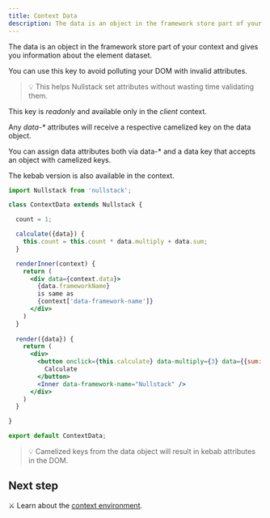 ```yaml
---
title: Context Data
description: The data is an object in the framework store part of your context and gives you information about the element dataset.
---
```


The data is an object in the framework store part of your context and gives you information about the element dataset.

You can use this key to avoid polluting your DOM with invalid attributes.

> 💡 This helps Nullstack set attributes without wasting time validating them.

This key is *readonly* and available only in the *client* context.

Any *data-\** attributes will receive a respective camelized key on the data object.

You can assign data attributes both via data-* and a data key that accepts an object with camelized keys.

The kebab version is also available in the context.

```jsx
import Nullstack from 'nullstack';

class ContextData extends Nullstack {

  count = 1;

  calculate({data}) {
    this.count = this.count * data.multiply + data.sum;
  }

  renderInner(context) {
    return (
      <div data={context.data}>
        {data.frameworkName}
        is same as
        {context['data-framework-name']}
      </div>
    )
  }
  
  render({data}) {
    return (
      <div> 
        <button onclick={this.calculate} data-multiply={3} data={{sum: 2}}>
          Calculate
        </button>
        <Inner data-framework-name="Nullstack" />
      </div>
    )
  }

}

export default ContextData;
```

> 💡 Camelized keys from the data object will result in kebab attributes in the DOM.

## Next step

⚔ Learn about the [context environment](/context-environment).